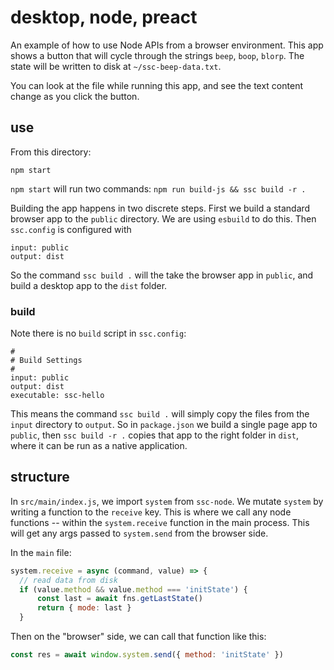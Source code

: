 # desktop, node, preact
An example of how to use Node APIs from a browser environment. This app shows a button that will cycle through the strings `beep`, `boop`, `blorp`. The state will be written to disk at `~/ssc-beep-data.txt`.

You can look at the file while running this app, and see the text content change as you click the button.

## use
From this directory:
```
npm start
```

`npm start` will run two commands: `npm run build-js && ssc build -r .` 

Building the app happens in two discrete steps. First we build a standard browser app to the `public` directory. We are using `esbuild` to do this. Then `ssc.config` is configured with
```
input: public
output: dist
```

So the command `ssc build .` will the take the browser app in `public`, and build a desktop app to the `dist` folder.

### build
Note there is no `build` script in `ssc.config`: 
```
#
# Build Settings
#
input: public
output: dist
executable: ssc-hello
```

This means the command `ssc build .` will simply copy the files from the `input` directory to `output`. So in `package.json` we build a single page app to `public`, then `ssc build -r .` copies that app to the right folder in `dist`, where it can be run as a native application.

## structure
In `src/main/index.js`, we import `system` from `ssc-node`. We mutate `system` by writing a function to the `receive` key. This is where we call any node functions -- within the `system.receive` function in the main process. This will get any args passed to `system.send` from the browser side.

In the `main` file:

```js
system.receive = async (command, value) => {
  // read data from disk
  if (value.method && value.method === 'initState') {
      const last = await fns.getLastState()
      return { mode: last }
  }
```

Then on the "browser" side, we can call that function like this:
```js
const res = await window.system.send({ method: 'initState' })
```
